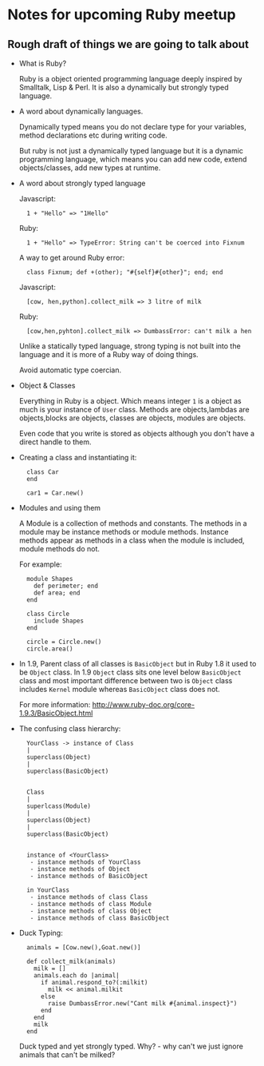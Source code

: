 # Notes for upcoming Ruby meetup #

## Rough draft of things we are going to talk about ##

* What is Ruby?

  Ruby is a object oriented programming language deeply inspired by Smalltalk, Lisp & Perl.
  It is also a dynamically but strongly typed language.
  
* A word about dynamically languages.

  Dynamically typed means you do not declare type for your variables,
  method declarations etc during writing code.
  
  But ruby is not just a dynamically typed language but it is a 
  dynamic programming language, which means you can add new code,
  extend objects/classes, add new types at runtime.
  
* A word about strongly typed language

  Javascript:
  
        1 + "Hello" => "1Hello"
    
  Ruby:
    
        1 + "Hello" => TypeError: String can't be coerced into Fixnum
    
  A way to get around Ruby error:
  
        class Fixnum; def +(other); "#{self}#{other}"; end; end
    
  Javascript:
  
        [cow, hen,python].collect_milk => 3 litre of milk
    
  Ruby:
  
        [cow,hen,pyhton].collect_milk => DumbassError: can't milk a hen
    

   Unlike a statically typed language, strong typing is not built
   into the language and it is more of a Ruby way of doing things.
   
   Avoid automatic type coercian.
   
* Object & Classes

  Everything in Ruby is a object. Which means integer `1` is a object
  as much is your instance of `User` class. Methods are objects,lambdas
  are objects,blocks are objects, classes are objects, modules are objects.

  Even code that you write is stored as objects although you don't have
  a direct handle to them.

* Creating a class and instantiating it:

        class Car
        end
    
        car1 = Car.new()
    
* Modules and using them

  A Module is a collection of methods and constants. 
  The methods in a module may be instance methods or module methods. 
  Instance methods appear as methods in a class when the module is included, module methods do not.
  
  For example:
  
        module Shapes
          def perimeter; end
          def area; end
        end
        
        class Circle
          include Shapes
        end
        
        circle = Circle.new()
        circle.area()
        
* In 1.9, Parent class of all classes is `BasicObject` but in Ruby 1.8 it used to be
  `Object` class. In 1.9 `Object` class sits one level below `BasicObject` class and most
  important difference between two is `Object` class includes `Kernel` module whereas
  `BasicObject` class does not.
  
  For more information:
    http://www.ruby-doc.org/core-1.9.3/BasicObject.html

* The confusing class hierarchy:

        YourClass -> instance of Class
        |
        superclass(Object)
        |
        superclass(BasicObject)
        
        
        Class
        |
        superlcass(Module)
        |
        superclass(Object)
        |
        superclass(BasicObject)
        
        
        instance of <YourClass>
         - instance methods of YourClass
         - instance methods of Object
         - instance methods of BasicObject
     
        in YourClass
         - instance methods of class Class
         - instance methods of class Module
         - instance methods of class Object
         - instance methods of class BasicObject


* Duck Typing:

    
        animals = [Cow.new(),Goat.new()]
        
        def collect_milk(animals)
          milk = []
          animals.each do |animal|
            if animal.respond_to?(:milkit)
              milk << animal.milkit
            else
              raise DumbassError.new("Cant milk #{animal.inspect}")
            end
          end
          milk
        end


  Duck typed and yet strongly typed. Why? - why can't we just ignore
  animals that can't be milked?
  

